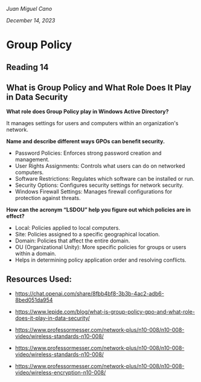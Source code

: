 *Juan Miguel Cano*

*December 14, 2023*

# Group Policy

## Reading 14

## What is Group Policy and What Role Does It Play in Data Security

**What role does Group Policy play in Windows Active Directory?**

It manages settings for users and computers within an organization's network.

**Name and describe different ways GPOs can benefit security.**

- Password Policies: Enforces strong password creation and management.
- User Rights Assignments: Controls what users can do on networked computers.
- Software Restrictions: Regulates which software can be installed or run.
- Security Options: Configures security settings for network security.
- Windows Firewall Settings: Manages firewall configurations for protection against threats.

**How can the acronym “LSDOU” help you figure out which policies are in effect?**
- Local: Policies applied to local computers.
- Site: Policies assigned to a specific geographical location.
- Domain: Policies that affect the entire domain.
- OU (Organizational Unity): More specific policies for groups or users within a domain.
- Helps in determining policy application order and resolving conflicts.

## Resources Used:
- https://chat.openai.com/share/8fbb4bf8-3b3b-4ac2-adb6-8bed051da954

- https://www.lepide.com/blog/what-is-group-policy-gpo-and-what-role-does-it-play-in-data-security/

- https://www.professormesser.com/network-plus/n10-008/n10-008-video/wireless-standards-n10-008/

- https://www.professormesser.com/network-plus/n10-008/n10-008-video/wireless-standards-n10-008/

- https://www.professormesser.com/network-plus/n10-008/n10-008-video/wireless-encryption-n10-008/
